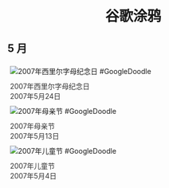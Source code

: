
<h1 align="center"> 谷歌涂鸦 </h1>




## 5 月

<div class="image">


<img src="https://www.google.com/logos/2007/bulgaria_cyrllic07.gif" alt="2007年西里尔字母纪念日 #GoogleDoodle" style="margin: 5px"/>
<div class="info" style="font-size: 14px; color:#333333; margin:5px"><div class="title">2007年西里尔字母纪念日</div><div class="date">2007年5月24日</div></div>

<img src="https://lh3.googleusercontent.com/wOtmsXKp6uazgsO_pnJqcNV7A7RQ7tE3xeyTUDu19HPtJqqz-hlTPb_I-z8qdhaKe6uUg2KAFWauabEA1kWv4Tp5NCtd3wWHRwjXcCck=s660" alt="2007年母亲节 #GoogleDoodle" style="margin: 5px"/>
<div class="info" style="font-size: 14px; color:#333333; margin:5px"><div class="title">2007年母亲节</div><div class="date">2007年5月13日</div></div>

<img src="https://lh3.googleusercontent.com/-aKEyV4UGdAsfp1vkwUPAWHtSt5z9bmJC4WQj9oUJjhrIcmAQlfISwSz1O5fDdIMUr2vTcf8-g2bWNnxpLi6seRtErxikmHwPKpe-MpbfA=s660" alt="2007年儿童节 #GoogleDoodle" style="margin: 5px"/>
<div class="info" style="font-size: 14px; color:#333333; margin:5px"><div class="title">2007年儿童节</div><div class="date">2007年5月4日</div></div>

</div>








